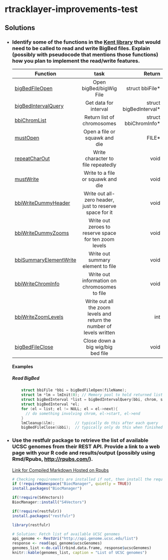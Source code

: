 # rtracklayer-improvements-test

## Solutions


- ### Identify some of the functions in the [Kent library](https://github.com/ucscGenomeBrowser/kent/tree/master/src/lib) that would need to be called to read and write BigBed files. Explain (possibly with pseudocode that mentions those functions) how you plan to implement the read/write features.

    | Function |task       | Return  |
    | ------------- |:-------------:| -----:|
    | [bigBedFileOpen](https://github.com/ucscGenomeBrowser/kent/blob/981a56e061a1e3e9a54904f09eb17832151d20be/src/lib/bigBed.c#L23)|Open bigBed/bigWig File|struct bbiFile*|
    |[bigBedIntervalQuery](https://github.com/ucscGenomeBrowser/kent/blob/0ca4edff9bd7aefe16d3af95d137f61576539929/src/lib/bigBed.c#L35)|Get data for interval|struct bigBedInterval*|
    |[bbiChromList](https://github.com/ucscGenomeBrowser/kent/blob/0ca4edff9bd7aefe16d3af95d137f61576539929/src/lib/bbiRead.c#L219)|Return list of chromosomes|struct bbiChromInfo*|
    |[mustOpen](https://github.com/ucscGenomeBrowser/kent/blob/0ca4edff9bd7aefe16d3af95d137f61576539929/src/lib/common.c#L2587)|Open a file or squawk and die|FILE*|
    |[repeatCharOut](https://github.com/ucscGenomeBrowser/kent/blob/0ca4edff9bd7aefe16d3af95d137f61576539929/src/lib/common.c#L2347)|Write character to file repeatedly|void|
    |[mustWrite](https://github.com/ucscGenomeBrowser/kent/blob/0ca4edff9bd7aefe16d3af95d137f61576539929/src/lib/common.c#L2613)|Write to a file or squawk and die|void|
    |[bbiWriteDummyHeader](https://github.com/ucscGenomeBrowser/kent/blob/0ca4edff9bd7aefe16d3af95d137f61576539929/src/lib/bbiWrite.c#L18)|Write out all-zero header, just to reserve space for it|void|
    |[bbiWriteDummyZooms](https://github.com/ucscGenomeBrowser/kent/blob/0ca4edff9bd7aefe16d3af95d137f61576539929/src/lib/bbiWrite.c#L24)|Write out zeroes to reserve space for ten zoom levels|void|
    |[bbiSummaryElementWrite](https://github.com/ucscGenomeBrowser/kent/blob/0ca4edff9bd7aefe16d3af95d137f61576539929/src/lib/bbiWrite.c#L30)|Write out summary element to file|void|
    |[bbiWriteChromInfo](https://github.com/ucscGenomeBrowser/kent/blob/0ca4edff9bd7aefe16d3af95d137f61576539929/src/lib/bbiWrite.c#L50)|Write out information on chromosomes to file|void|
    |[bbiWriteZoomLevels](https://github.com/ucscGenomeBrowser/kent/blob/0ca4edff9bd7aefe16d3af95d137f61576539929/src/lib/bbiWrite.c#L283)|Write out all the zoom levels and return the number of levels written|int|
    |[bigBedFileClose](https://github.com/ucscGenomeBrowser/kent/blob/0ca4edff9bd7aefe16d3af95d137f61576539929/src/inc/bigBed.h#L62)|Close down a big wig/big bed file|void|
    #### Examples
    ##### Read BigBed
    ```C
        struct bbiFile *bbi = bigBedFileOpen(fileName);
        struct lm *lm = lmInit(0); // Memory pool to hold returned list
        struct bigBedInterval *list = bigBedIntervalQuery(bbi, chrom, start, end, 0, lm);
        struct bigBedInterval *el;
        for (el = list; el != NULL; el = el->next){
          // do something involving chrom, el->start, el->end
        }
        lmCleanup(&lm);         // typically do this after each query
        bigBedFileClose(&bbi);  // typically only do this when finished all queries
    ```



- ### Use the restfulr package to retrieve the list of available UCSC genomes from their REST API. Provide a link to a web page with your R code and results/output (possibly using Rmd/Rpubs, http://rpubs.com/).
    
    [Link for Compiled Markdown Hosted on Rpubs](http://rpubs.com/sanchit-saini/ucsc_genomes_list)
    ```R
    # Checking requirements are installed if not, then install the required packages
    if (!requireNamespace("BiocManager", quietly = TRUE))
    install.packages("BiocManager")

    if(!require(S4Vectors))
    BiocManager::install("S4Vectors")
    
    if(!require(restfulr))
    install.packages("restfulr")
  
    library(restfulr)
    
    # Solution: Fetch list of available UCSC genomes 
    api_genome <- RestUri("http://api.genome.ucsc.edu/list")
    response <- read(api_genome$ucscGenomes)
    genomes_list <-do.call(rbind.data.frame, response$ucscGenomes)
    knitr::kable(genomes_list, caption = "List of UCSC genomes")
    ```
